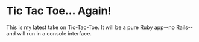 # Tic Tac Toe... Again!

This is my latest take on Tic-Tac-Toe. It will be a pure Ruby app--no Rails--and will run in a console interface.
